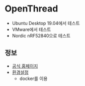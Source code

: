 
# OpenThread

* Ubuntu Desktop 19.04에서 테스트
* VMware에서 테스트
* Nordic nRF52840으로 테스트


## 정보

* [공식 홈페이지](https://openthread.io/)
* [환경설정](https://openthread.io/guides/build)
  * docker를 이용
